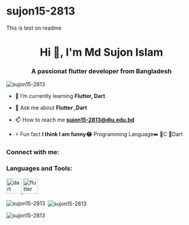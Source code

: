 # sujon15-2813

This is test on readme
<h1 align="center">Hi 👋, I'm Md Sujon Islam</h1>
<h3 align="center">A passionat flutter developer from Bangladesh</h3>

<p align="left"> <img src="https://komarev.com/ghpvc/?username=sujon15-2813&label=Profile%20views&color=0e75b6&style=flat" alt="sujon15-2813" /> </p>

- 🌱 I’m currently learning **Flutter, Dart**

- 💬 Ask me about **Flutter ,Dart**

- 📫 How to reach me **sujon15-2813@diu.edu.bd**

- ⚡ Fun fact **I think I am funny😂**
 Programming Language➡️
🔸C
🔸Dart

<h3 align="left">Connect with me:</h3>
<p align="left">
</p>

<h3 align="left">Languages and Tools:</h3>
<p align="left"> <a href="https://dart.dev" target="_blank" rel="noreferrer"> <img src="https://www.vectorlogo.zone/logos/dartlang/dartlang-icon.svg" alt="dart" width="40" height="40"/> </a> <a href="https://flutter.dev" target="_blank" rel="noreferrer"> <img src="https://www.vectorlogo.zone/logos/flutterio/flutterio-icon.svg" alt="flutter" width="40" height="40"/> </a> </p>

<p><img align="left" src="https://github-readme-stats.vercel.app/api/top-langs?username=sujon15-2813&show_icons=true&locale=en&layout=compact" alt="sujon15-2813" /></p>

<p>&nbsp;<img align="center" src="https://github-readme-stats.vercel.app/api?username=sujon15-2813&show_icons=true&locale=en" alt="sujon15-2813" /></p>

<p><img align="center" src="https://github-readme-streak-stats.herokuapp.com/?user=sujon15-2813&" alt="sujon15-2813" /></p>
